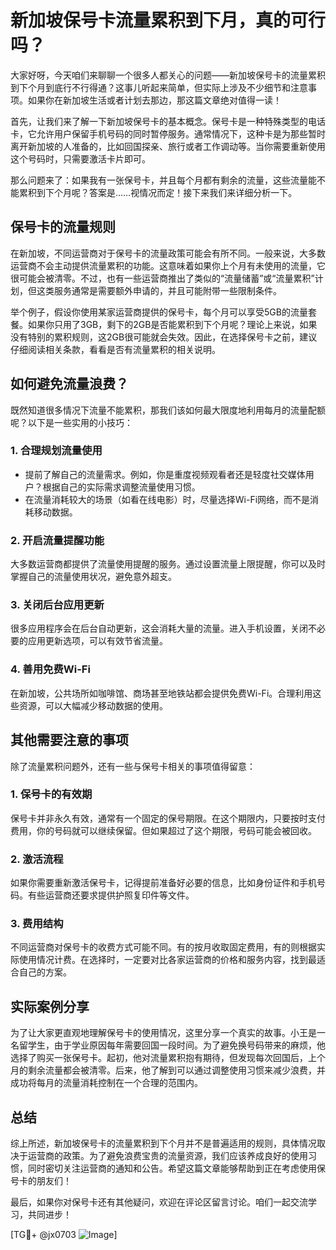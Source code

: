 # 新加坡保号卡流量累积到下月，真的可行吗？

大家好呀，今天咱们来聊聊一个很多人都关心的问题——新加坡保号卡的流量累积到下个月到底行不行得通？这事儿听起来简单，但实际上涉及不少细节和注意事项。如果你在新加坡生活或者计划去那边，那这篇文章绝对值得一读！

首先，让我们来了解一下新加坡保号卡的基本概念。保号卡是一种特殊类型的电话卡，它允许用户保留手机号码的同时暂停服务。通常情况下，这种卡是为那些暂时离开新加坡的人准备的，比如回国探亲、旅行或者工作调动等。当你需要重新使用这个号码时，只需要激活卡片即可。

那么问题来了：如果我有一张保号卡，并且每个月都有剩余的流量，这些流量能不能累积到下个月呢？答案是……视情况而定！接下来我们来详细分析一下。

## 保号卡的流量规则

在新加坡，不同运营商对于保号卡的流量政策可能会有所不同。一般来说，大多数运营商不会主动提供流量累积的功能。这意味着如果你上个月有未使用的流量，它很可能会被清零。不过，也有一些运营商推出了类似的“流量储蓄”或“流量累积”计划，但这类服务通常是需要额外申请的，并且可能附带一些限制条件。

举个例子，假设你使用某家运营商提供的保号卡，每个月可以享受5GB的流量套餐。如果你只用了3GB，剩下的2GB是否能累积到下个月呢？理论上来说，如果没有特别的累积规则，这2GB很可能就会失效。因此，在选择保号卡之前，建议仔细阅读相关条款，看看是否有流量累积的相关说明。

## 如何避免流量浪费？

既然知道很多情况下流量不能累积，那我们该如何最大限度地利用每月的流量配额呢？以下是一些实用的小技巧：

### 1. **合理规划流量使用**
   - 提前了解自己的流量需求。例如，你是重度视频观看者还是轻度社交媒体用户？根据自己的实际需求调整流量使用习惯。
   - 在流量消耗较大的场景（如看在线电影）时，尽量选择Wi-Fi网络，而不是消耗移动数据。

### 2. **开启流量提醒功能**
   大多数运营商都提供了流量使用提醒的服务。通过设置流量上限提醒，你可以及时掌握自己的流量使用状况，避免意外超支。

### 3. **关闭后台应用更新**
   很多应用程序会在后台自动更新，这会消耗大量的流量。进入手机设置，关闭不必要的应用更新选项，可以有效节省流量。

### 4. **善用免费Wi-Fi**
   在新加坡，公共场所如咖啡馆、商场甚至地铁站都会提供免费Wi-Fi。合理利用这些资源，可以大幅减少移动数据的使用。

## 其他需要注意的事项

除了流量累积问题外，还有一些与保号卡相关的事项值得留意：

### 1. **保号卡的有效期**
   保号卡并非永久有效，通常有一个固定的保号期限。在这个期限内，只要按时支付费用，你的号码就可以继续保留。但如果超过了这个期限，号码可能会被回收。

### 2. **激活流程**
   如果你需要重新激活保号卡，记得提前准备好必要的信息，比如身份证件和手机号码。有些运营商还要求提供护照复印件等文件。

### 3. **费用结构**
   不同运营商对保号卡的收费方式可能不同。有的按月收取固定费用，有的则根据实际使用情况计费。在选择时，一定要对比各家运营商的价格和服务内容，找到最适合自己的方案。

## 实际案例分享

为了让大家更直观地理解保号卡的使用情况，这里分享一个真实的故事。小王是一名留学生，由于学业原因每年需要回国一段时间。为了避免换号码带来的麻烦，他选择了购买一张保号卡。起初，他对流量累积抱有期待，但发现每次回国后，上个月的剩余流量都会被清零。后来，他了解到可以通过调整使用习惯来减少浪费，并成功将每月的流量消耗控制在一个合理的范围内。

## 总结

综上所述，新加坡保号卡的流量累积到下个月并不是普遍适用的规则，具体情况取决于运营商的政策。为了避免浪费宝贵的流量资源，我们应该养成良好的使用习惯，同时密切关注运营商的通知和公告。希望这篇文章能够帮助到正在考虑使用保号卡的朋友们！

最后，如果你对保号卡还有其他疑问，欢迎在评论区留言讨论。咱们一起交流学习，共同进步！

[TG💪+ @jx0703 ![Image](https://github.com/user-attachments/assets/dbca1d08-cadb-493c-b0ec-ad6f7a83f270)]
